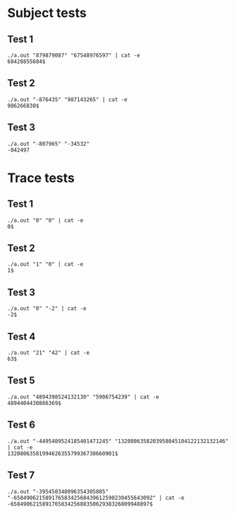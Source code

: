 # Subject tests
## Test 1
```
./a.out "879879087" "67548976597" | cat -e
68428855684$
```
## Test 2
```
./a.out "-876435" "987143265" | cat -e
986266830$
```
## Test 3
```
./a.out "-807965" "-34532"
-842497
```

# Trace tests
## Test 1
```
./a.out "0" "0" | cat -e
0$
```
## Test 2
```
./a.out "1" "0" | cat -e
1$
```
## Test 3
```
./a.out "0" "-2" | cat -e
-2$
```
## Test 4
```
./a.out "21" "42" | cat -e
63$
```
## Test 5
```
./a.out "4894398524132130" "5906754239" | cat -e
4894404430886369$
```
## Test 6
```
./a.out "-4495409524185401471245" "1320806358203958045104122132132146" | cat -e
1320806358199462635579936730660901$
```
## Test 7
```
./a.out "-395450348096354305805" "-65849062158917658342568439612590230455643092" | cat -e
-65849062158917658342568835062938326809948897$
```
